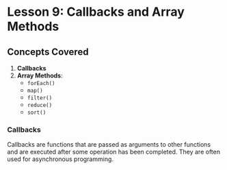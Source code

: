 # Lesson 9: Callbacks and Array Methods

## Concepts Covered

1. **Callbacks**
2. **Array Methods**:
   - `forEach()`
   - `map()`
   - `filter()`
   - `reduce()`
   - `sort()`

### Callbacks

Callbacks are functions that are passed as arguments to other functions and are executed after some operation has been completed. They are often used for asynchronous programming.
